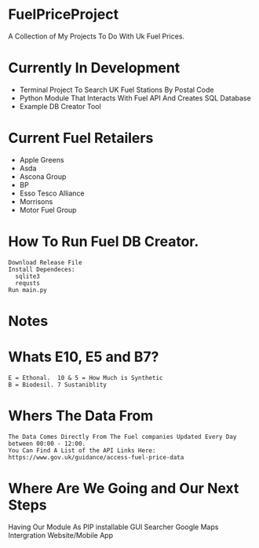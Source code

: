 # FuelPriceProject
A Collection of My Projects To Do With Uk Fuel Prices.

# Currently In Development
  - Terminal Project To Search UK Fuel Stations By Postal Code
  - Python Module That Interacts With Fuel API And Creates SQL Database
  - Example DB Creator Tool

# Current Fuel Retailers
 - Apple Greens
 - Asda
 - Ascona Group
 - BP
 - Esso Tesco Alliance
 - Morrisons
 - Motor Fuel Group

# How To Run Fuel DB Creator.
    Download Release File
    Install Dependeces:
      sqlite3
      requsts
    Run main.py

# Notes
  # Whats E10, E5 and B7?
    E = Ethonal.  10 & 5 = How Much is Synthetic
    B = Biodesil. 7 Sustaniblity
  # Whers The Data From
    The Data Comes Directly From The Fuel companies Updated Every Day between 00:00 - 12:00. 
    You Can Find A List of the API Links Here: https://www.gov.uk/guidance/access-fuel-price-data
# Where Are We Going and Our Next Steps
  Having Our Module As PIP installable
  GUI Searcher
  Google Maps Intergration
  Website/Mobile App
